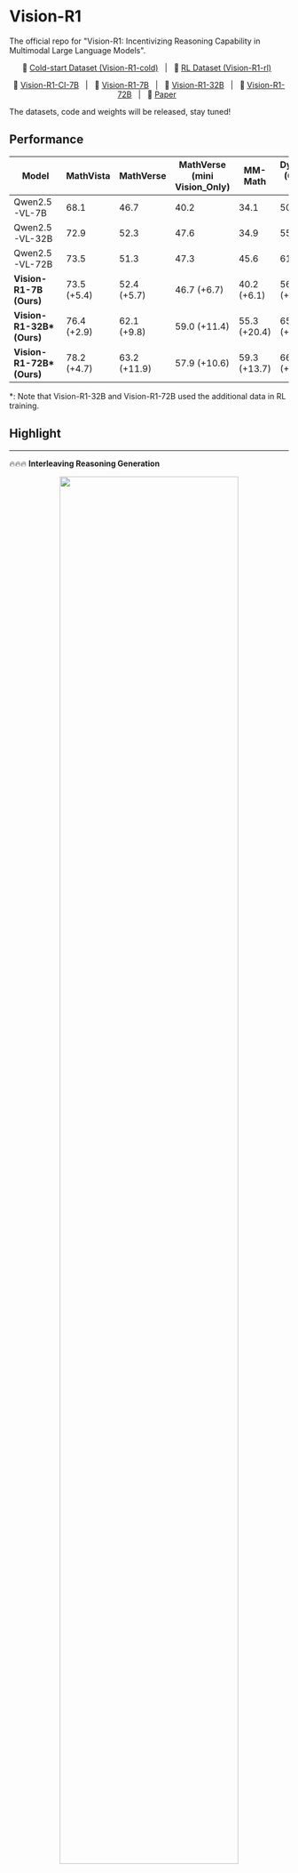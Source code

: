 # Vision-R1

The official repo for "Vision-R1: Incentivizing Reasoning Capability in Multimodal Large Language Models".

<p align="center">
       🤗 <a href="https://huggingface.co/datasets/Osilly/Vision-R1-cold">Cold-start Dataset (Vision-R1-cold)</a>&nbsp&nbsp | &nbsp&nbsp🤗 <a href="https://huggingface.co/datasets/Osilly/Vision-R1-rl">RL Dataset (Vision-R1-rl)</a>&nbsp&nbsp
</p>

<p align="center">
       🤗 <a href="https://huggingface.co/Osilly/Vision-R1-CI-7B">Vision-R1-CI-7B</a>&nbsp&nbsp | &nbsp&nbsp🤗 <a href="https://huggingface.co/Osilly/Vision-R1-7B">Vision-R1-7B</a>&nbsp&nbsp | &nbsp&nbsp🤗 <a href="https://huggingface.co/Osilly/Vision-R1-32B">Vision-R1-32B</a>&nbsp&nbsp | &nbsp&nbsp🤗 <a href="https://huggingface.co/Osilly/Vision-R1-72B">Vision-R1-72B</a>&nbsp&nbsp | &nbsp&nbsp📑 <a href="https://arxiv.org/abs/2503.06749">Paper</a>&nbsp&nbsp
</p>
The datasets, code and weights will be released, stay tuned!

## Performance

| Model                      | MathVista   | MathVerse    | MathVerse (mini Vision_Only) | MM-Math      | DynaMath (Overall; Avg) | AVG.         |
| -------------------------- | ----------- | ------------ | ---------------------------- | ------------ | ----------------------- | ------------ |
| Qwen2.5-VL-7B              | 68.1        | 46.7         | 40.2                         | 34.1         | 50.7                    | 47.9         |
| Qwen2.5-VL-32B             | 72.9        | 52.3         | 47.6                         | 34.9         | 55.5                    | 52.6         |
| Qwen2.5-VL-72B             | 73.5        | 51.3         | 47.3                         | 45.6         | 61.2                    | 55.8         |
| **Vision-R1-7B (Ours)**    | 73.5 (+5.4) | 52.4 (+5.7)  | 46.7 (+6.7)                  | 40.2 (+6.1)  | 56.3 (+5.6)             | 53.8 (+5.9)  |
| **Vision-R1-32B\* (Ours)** | 76.4 (+2.9) | 62.1 (+9.8)  | 59.0 (+11.4)                 | 55.3 (+20.4) | 65.6 (+10.1)            | 63.7 (+11.1) |
| **Vision-R1-72B\* (Ours)** | 78.2 (+4.7) | 63.2 (+11.9) | 57.9 (+10.6)                 | 59.3 (+13.7) | 66.4 (+5.2)             | 65 (+9.2)    |

*: Note that Vision-R1-32B  and Vision-R1-72B  used the additional data in RL training.

## Highlight

---

🔥🔥🔥 **Interleaving Reasoning Generation**  
<p align="center">
    <img src="./figs/IRG.png" width="80%">
</p>

<font size=7><div align='center' > [[📖 arXiv Paper](https://arxiv.org/abs/2509.06945)] [[🌟 GitHub](https://github.com/Osilly/Interleaving-Reasoning-Generation)![Star](https://img.shields.io/github/stars/Osilly/Interleaving-Reasoning-Generation.svg?style=social&label=Star)] </div></font>  

<font size=7><div align='center' > This is the first paper to **introduce Interleaving Reasoning to Text-to-image Generation field** and achieve the SoTA benchmark performance. It also significantly improves the quality, fine-grained details and aesthetic aspects of generated images..  </div></font>

---

🔥🔥🔥 **Awesome Interleaving Reasoning**  
<p align="center">
    <img src="./figs/interleaving_reasoning.png" width="80%">
</p>

<font size=7><div align='center' > [[🌟 GitHub](https://github.com/Osilly/Awesome-Interleaving-Reasoning)![Star](https://img.shields.io/github/stars/Osilly/Awesome-Interleaving-Reasoning.svg?style=social&label=Star)] </div></font>  

<font size=7><div align='center' > Recently, the introduction of [OpenAI o3](https://openai.com/index/introducing-o3-and-o4-mini/), [Deep research](https://openai.com/index/introducing-deep-research/), [Zochi](https://github.com/IntologyAI/Zochi/blob/main/Zochi_Technical_Report.pdf), and [BAGEL](https://arxiv.org/abs/2505.14683) has established an alternative reasoning formulation, which we designate as **Interleaving Reasoning**. In contrast to standard reasoning, Interleaving Reasoning is characterized by multi-turn interactions and exhibits sophisticated reasoning dynamics. This reasoning modality has empirically demonstrated superior accuracy in addressing complex problems. Consequently, we posit that Interleaving Reasoning potentially constitutes the **Next-Generation Reasoning Systems for AGI**.  </div></font>

---

## TODO and Timeline

### TODO

- 🔥 We will release the **datasets, code and weights**!
- 🔥 We are in the process of training for **72B Vision-R1** and plan to release it when it is completed!
- 🔥 We are trying to scale our training to low-resource settings, where the entire cold start and RL training process can be completed **using only 8 GPUs**.

### Timeline

- [2025/06/26] **We released [RL Dataset (Vision-R1-rl)](https://huggingface.co/datasets/Osilly/Vision-R1-rl), [Vision-R1-CI-7B](https://huggingface.co/Osilly/Vision-R1-CI-7B), [Vision-R1-32B](https://huggingface.co/Osilly/Vision-R1-32B), [Vision-R1-72B](https://huggingface.co/Osilly/Vision-R1-72B)** !
- [2025/05/07] We released evalution codes!
- [2025/04/13] **We released [Vision-R1-7B](https://huggingface.co/Osilly/Vision-R1-7B)**!
- [2025/03/24] **We released [Cold-start Dataset (Vision-R1-cold)](https://huggingface.co/datasets/Osilly/Vision-R1-cold)**!
- [2025/03/11] We released the inference code and scripts.
- [2025/03/09] Our Vision-R1 paper ([Vision-R1: Incentivizing Reasoning Capability in Multimodal Large Language Models](https://arxiv.org/abs/2503.06749)) can be accessed in arXiv!

## Our Exploration

![](figs/exploration.png)

> **Left panel:** Our Vision-R1 Pipeline. We first use the existing MLLM and DeepSeek-R1 to obtain a high-quantity Multimodal CoT dataset, which is used as the cold-start initialization data for the base MLLM to obtain the post-cold-start Vision-R1-CI, and then we perform the RL training on Vision-R1-CI to obtain the reasoning MLLM, Vision-R1.
>
> **Right panel:** We observe that directly applying RL to MLLMs fails to effectively incentivize  strong reasoning capability (see (C) and (D)).  Vision-R1-Zero, trained via RL without prior initialization, struggles to generalize from limited data (see (E), (F), notably, Vision-R1-Zero was applied in format reward function). Vision-R1-CI faces the Overthinking Optimization Problem, favoring shorter CoT reasoning, where correct reasoning processes mostly focus on the shorter CoT reasoning sequences (see (A)). During subsequent RL training, we observe a lengthening of reasoning steps but a decline in performance (see (D) and (E)), making optimization particularly challenging. For Vision-R1, it initially shortens CoT to refine the right thought process under RL training. PTST enables Vision-R1 to progressively acquire a more complex reasoning process (see (C), (D), and (E)) to improve the performance, such that our Vision-R1 with 7B parameters achieves comparable performance to the strongest MLLMs with 70B+ parameters (see (B)). Note that Vision-R1 used various colored lines to indicate the different stages in PTST.

## Vision-R1 Reasoning Example

![](figs/reasoning_example.png)

![](figs/reasoning_example1.png)

> The output examples of Vision-R1-7B on MathVerse benchmark. Vision-R1-7B shows ''human-like'' questioning and self-reflective thought process when solving math reasoning problems, which is also called **''Aha moment''** in DeepSeek-R1's paper.

## Result

![](figs/result_7B.png)

## Pipeline

### Cold-start Initialization Data Preparation

![](figs/data_pipeline.png)

> The overall data generation pipeline incorporating our Modality Bridging method. The multimodal data is first sent to MLLMs to obtain a "Pseudo-CoT'' consisting of a caption and reasoning process, which serves as the input of MLLMs along with the original image-question pair to produce detailed descriptions. Through this modality bridging approach, the textual descriptions provide DeepSeek-R1 with holistic information that facilitates the generation of high-quality CoT processes, which are post-processed and integrated with the original data to create the final Vision-R1-cold dataset.

### RL Training

![](figs/PTST.png)

> GRPO with our proposed PTST strategy.  We progressively loosen the context length restrictions, increasing the length of reasoning process. Specifically, we set the reasoning length to 4K, 8K and 16K tokens for each stage, with corresponding group numbers of 16, 8 and 4 respectively. The reward function for GRPO is based on a hard formatting result reward function (HFRRF). The dotted line in the  ''Stage 3'' indicates that the final version of Vision-R1 did not undergo the third stage of training.

## Quickstart

### Train

#### Cold-start Initialization

##### Data preparation

Download the Cold-start dataset [Vision-R1-cold](https://huggingface.co/datasets/Osilly/Vision-R1-cold).

The images of our Vision-R1-cold dataset can be downloaded from [LLaVA-CoT-100k](https://huggingface.co/datasets/Xkev/LLaVA-CoT-100k) and [Mulberry-SFT](https://huggingface.co/datasets/HuanjinYao/Mulberry-SFT).

Put the images in `llava_cot_images` and `mulberry_images` .

Then, refer [here](https://github.com/hiyouga/LLaMA-Factory/blob/main/data/README.md) and update the following customized dataset into `dataset_info.json` in LLaMA-Factory.

```
"vision_r1_llava_cot_full": {
    "file_name": "vision_r1_llava_cot_full.json",
    "formatting": "sharegpt",
    "columns": {
      "messages": "conversations",
      "images": "image"
    },
    "tags": {
      "role_tag": "from",
      "content_tag": "value",
      "user_tag": "human",
      "assistant_tag": "gpt"
    }
  },
  "vision_r1_mulberry_sft_full": {
    "file_name": "vision_r1_mulberry_sft_full.json",
    "formatting": "sharegpt",
    "columns": {
      "messages": "conversations",
      "images": "images"
    },
    "tags": {
      "role_tag": "from",
      "content_tag": "value",
      "user_tag": "user",
      "assistant_tag": "assistant"
    }
  }
```

The structure of the directory should be:

```
│──vision_r1_cold
│	 ├──llava_cot_images
│	 │	 ├──coco
│	 │	 ├──sqa
│	 │	 ├── ......
│	 ├──mulberry_images
│	 │	 ├──AI2D
│	 │	 ├──chartqa
│	 │	 ├── ......
│	 ├──vision_r1_llava_cot_full.json
│	 ├──vision_r1_mulberry_sft_full.json
│	 ├──dataset_info.json
```

##### Training

We use [LLaMA-Factory](https://github.com/hiyouga/LLaMA-Factory) to obtain the Vision-R1-CI model and put the training script in `train/cold_start`. You can use `8*4` or `8` GPUs of 80G memory to train it.

You should replace the path of Vision-R1-cold dataset for the `train.yaml`, such as [`train/cold_start/vision_r1_full_Qwen2.5-VL-7B-Instruct_sft_epoch2_lr5e6_warm005_32GPU/train.yaml`](https://github.com/Osilly/Vision-R1/blob/main/train/cold_start/vision_r1_full_Qwen2.5-VL-7B-Instruct_sft_epoch2_lr5e6_warm005_32GPU/train.yaml).

```
dataset_dir: /path/of/vision_r1_cold ### Replace it!
```

Then, use the [script](https://github.com/Osilly/Vision-R1/blob/main/train/cold_start/vision_r1_full_Qwen2.5-VL-7B-Instruct_sft_epoch2_lr5e6_warm005_32GPU/deepseed_node.sh) to start the training.

```
bash train/cold_start/vision_r1_full_Qwen2.5-VL-7B-Instruct_sft_epoch2_lr5e6_warm005_32GPU/deepseed_node.sh
```

#### RL Training

The [RL Dataset (Vision-R1-rl)](https://huggingface.co/datasets/Osilly/Vision-R1-rl) uses the [geometry3k](https://huggingface.co/datasets/hiyouga/geometry3k) formation , while you can use [EasyR1](https://github.com/hiyouga/EasyR1) or [verl](https://github.com/volcengine/verl) to finish the training.

### Inference

Install requirements first

```bash
pip install -r requirements.txt
```

(Optional) install Flash Attention2

```bash
pip install -U flash-attn --no-build-isolation
```

#### Using 🤗  Transformers for Inference

Run the command below.

```bash
# Inference script for Vision-R1-7B model using transformers
MODEL_PATH="Vision-R1-7B"   # Replace with your model path
TEMP=0.6
TOP_P=0.95
MAX_TOKENS=4096
# Loacl image path and prompt
IMAGE_PATH="./figs/example1.png"
PROMPT="Given a cone with a base radius represented by the variable 'r' (r = 1) and a slant height represented by the variable 's' (s = 3), determine the lateral surface area using variables.\nChoices:\nA: 2π\nB: 3π\nC: 6π\nD: 8π"

python3 inference.py \
    --model_path ${MODEL_PATH}  \
    --enable_flash_attn True \
    --image_path ${IMAGE_PATH} \
    --prompt "${PROMPT}" \
    --max_tokens ${MAX_TOKENS} \
    --temperature ${TEMP} \
    --top_p ${TOP_P}
```

or modify arguments in `scripts/inference.sh` and run

```bash
sh scripts/inference.sh
```

Note that we use the same `temperature` and `top_p` as [DeepSeek-R1](https://huggingface.co/deepseek-ai/DeepSeek-R1/blob/main/generation_config.json), you can also try other hyper-parameters.

#### Using vLLM for Deployment and Inference

We highly recommend applying vLLM for deployment and inference. vLLM version should satisfy `vllm>0.7.2`.

#### Start an OpenAI API Service

Run the command below to start an OpenAI-compatible API service:

```bash
MODEL_PATH="Vision-R1-7B"   # Replace with your model path
MODEL_NAME="Vision-R1-7B"
# deploy
vllm serve ${MODEL_PATH} \
    --port 8000 \
    --host 0.0.0.0 \
    --dtype bfloat16 \
    --limit-mm-per-prompt image=5 \
    --served-model-name "${MODEL_NAME}" \
```

or using the bash script below:

```bash
sh scripts/vllm_deploy.sh
```

Then, you can use the chat API by running the command below:

```bash
MODEL_PATH="Vision-R1"
TEMP=0.6
TOP_P=0.95
MAX_TOKENS=4096
IMAGE_PATH="./figs/example1.png"
PROMPT="Given a cone with a base radius represented by the variable 'r' (r = 1) and a slant height represented by the variable 's' (s = 3), determine the lateral surface area using variables.\nChoices:\nA: 2π\nB: 3π\nC: 6π\nD: 8π"
python3 vllm_inference.py \
    --model_path ${MODEL_PATH}  \
    --image_path ${IMAGE_PATH} \
    --prompt "${PROMPT}" \
    --max_tokens ${MAX_TOKENS} \
    --temperature ${TEMP} \
    --top_p ${TOP_P} \
    --timeout 2000 
```

or using bash script

```bash
sh scripts/vllm_inference.sh
```

#### Inference Locally

You can also use vLLM to inference locally:

```bash
MODEL_PATH="Vision-R1"
TEMP=0.6
TOP_P=0.95
MAX_TOKENS=4096
IMAGE_PATH="./figs/example1.png"
PROMPT="Given a cone with a base radius represented by the variable 'r' (r = 1) and a slant height represented by the variable 's' (s = 3), determine the lateral surface area using variables.\nChoices:\nA: 2π\nB: 3π\nC: 6π\nD: 8π"
python3 vllm_inference_local.py \
    --model_path ${MODEL_PATH}  \
    --image_path ${IMAGE_PATH} \
    --prompt "${PROMPT}" \
    --max_tokens ${MAX_TOKENS} \
    --temperature ${TEMP} \
    --top_p ${TOP_P} \
```

or using bash script

```bash
sh scripts/vllm_inference.sh
```

### Evalution

We provide our evaluation codes under `evaluation/`, see [README.md](./evaluation/README.md) for more details.

## Star History

[![Star History Chart](https://api.star-history.com/svg?repos=Osilly/Vision-R1&type=Date)](https://www.star-history.com/#Osilly/Vision-R1&Date)
